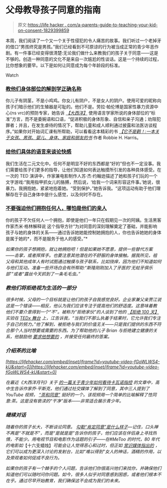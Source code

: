 # 父母教导孩子同意的指南

> 原文:[https://life hacker . com/a-parents-guide-to-teaching-your-kid-on-consent-1829399859](https://lifehacker.com/a-parents-guide-to-teaching-your-kid-about-consent-1829399859)

本周，我们阅读了一个又一个关于性侵犯的令人痛苦的故事。我们听过一个老掉牙的借口“男孩终究是男孩。”我们已经看到不可原谅的行为被当成正常的青少年恶作剧。有一件事已经变得很清楚:无论我们做什么来教我们的孩子关于同意——这是不够的。创造一种同意的文化不是来自一次尴尬的性谈话。这是一个持续的过程，比你想象的要早。以下是如何让同意成为每个年龄段的标准。

Watch

### [教他们身体部位的解剖学正确名称](https://offspring.lifehacker.com/teach-your-kids-the-anatomically-correct-names-of-their-1826610712#_ga=2.97090911.1193244502.1537764709-1791332793.1526323747)

你儿子有阴茎，不是小鸡鸡。你女儿有阴户，不是女人的阴户。使用可爱的昵称向孩子们暗示他们的生殖器是可耻的。他们不是。劳拉·帕伦博是国家性暴力资源中心(ns vrc)的预防专家，她告诉 [*【大西洋】*](https://www.theatlantic.com/health/archive/2013/04/the-case-for-teaching-kids-vagina-penis-and-vulva/274969/) 使用语言学家所说的身体部位的“标准”方言，而不是委婉语和口语，“促进积极的身体形象、自信和亲子沟通；劝阻犯罪者；并且，在发生虐待的情况下，帮助儿童和成人顺利通过披露和法医访谈程序。”如果你对开始词汇课有所帮助，可以看看这本精彩的书 [*【它不是鹳！:一本关于女孩、男孩、婴儿、身体、家庭和朋友的书*](https://www.amazon.com/Its-Not-Stork-Families-Friends/dp/0763633313?asc_campaign=InlineText&asc_refurl=https://lifehacker.com/a-parents-guide-to-teaching-your-kid-about-consent-1829399859&asc_source=&tag=kinjalifehackerlink-20) 作者 Robbie H. Harris。

### [**给他们具体的语言来谈论快感**](https://offspring.lifehacker.com/give-kids-specific-language-to-talk-about-pleasure-1822150699#_ga=2.157529978.1193244502.1537764709-1791332793.1526323747)

我们生活在二元文化中。任何不是明显不好的东西都是“好的”但也不一定没事。我们需要给孩子们更多的指导，让他们知道如何表达触摸所引发的各种具体感受。在一次的 TED 演讲中，作家兼电影制作人苏·杰·约翰逊描述了她和孩子们玩的一个文字游戏:“我用指甲抓女儿的胳膊，然后说，‘给我一个词来形容这件事。’她说，很暴力。我拥抱她，紧紧地抱着她。“受到保护，”她告诉我。“这项运动有助于他们理解存在于自己身体中是什么感觉，以及何时不存在。

### [不要强迫他们拥抱任何人，哪怕是他们的亲人](https://offspring.lifehacker.com/why-you-shouldn-t-force-your-kids-to-hug-relatives-1820677682#_ga=2.153326840.1193244502.1537764709-1791332793.1526323747)

你的孩子不欠任何人一个拥抱，即使是他们一年只在假期见一次的阿姨。生活黑客作家杰米·格林解释说 这个指导方针“为对同意的深刻理解奠定了基础，并能影响孩子与她的身体的关系——通过告诉她她能控制她拥抱的人，你也告诉她她的身体是属于她的*，而不是服务于他人的感受。”*

*如果你的孩子想拥抱，就让她拥抱吧！但是如果她不愿意，提供一些替代方案——击掌，或者挥挥手。也要注意其他潜在的不舒服的身体接触。据我所见，祖父母和其他成年人有时试图通过触摸与孩子联系，比如挠痒，因为他们不知道如何与他们互动。准备一些开场白会有所帮助:“斯隆刚刚加入了牙医的‘无蛀牙俱乐部’”或者“露丝今天抓到了一条毛毛虫。”*

### *教他们将拒绝视为生活的一部分*

*很多时候，父母的一个目标就是让他们的孩子自我感觉良好。企业家兼父亲贾江说这是一个错误——相反，他认为我们应该专注于提高他们的舒适度。这意味着教他们不要介意得到一个“不”。被称为“拒绝家伙”的人谈到了他的 [【拒绝 100 天】](https://www.rejectiontherapy.com/100-days-of-rejection-therapy/) 实验在 [TEDx 舞台](https://www.ted.com/talks/jia_jiang_what_i_learned_from_100_days_of_rejection) 上，江告诉我，“当我们不那么执着于结果时，它允许我们专注于自己的努力。”他了解到，被拒绝与我们的价值无关——只是我们提供的东西不符合那个人当时想要或需要的东西。为了帮助他的儿子 Brian 与拒绝建立健康的关系，他鼓励他 [要求他想要的](https://offspring.lifehacker.com/how-to-help-your-kid-become-rejection-proof-1820899725) ，并接受任何最终的答案。*

### *介绍茶的比喻*

 *[https://lifehacker.com/embed/inset/iframe?id=youtube-video-fGoWLWS4-kU&start=0](https://lifehacker.com/embed/inset/iframe?id=youtube-video-fGoWLWS4-kU&start=0)* 

*在最近《大西洋月刊》关于 [的一篇关于青少年如何看待卡瓦诺指控](https://www.theatlantic.com/family/archive/2018/09/what-teens-think-of-brett-kavanaugh-high-school-sexual-assault-accusations/570994/) 的文章中，高中生告诉作家乔·平斯克，他们通过社交媒体了解到了同意，其中三人提到了 YouTube 视频， [“茶和同意”](https://www.youtube.com/watch?v=oQbei5JGiT8) 挺好的一个。该视频用一个简单的比喻解释了性同意:茶。这是没有亵渎的“干净”版本——非常适合展示青少年。*

### *继续对话*

*随着你的孩子长大，不断谈论同意。 [勾勒“肯定同意”是什么样子](https://offspring.lifehacker.com/how-to-talk-to-your-kids-about-porn-1822800011)—记住，口头禅不再是“不就是不”，而是“是就是是”告诉你的孩子，他们应该在伴侣身上寻找热情，不能少。用电视节目和电影作为话题的引子——在#MeToo 的时代，80 年代的电影如*【十六支蜡烛】*可能会让人觉得恶心和过时，但正如 [常识媒体指出的](https://www.parentmap.com/article/movies-1980s-conversations-sexual-assault-consent) ，它们可以成为更深入讨论的发射台，比如“难以得到”女人的神话，酒精的作用，以及旁观者如何促成不良行为。*

*如果你的孩子有一个棘手的个人问题，告诉他们你很高兴他们来找你，并确保他们知道他们可以随时问你问题。如今，很多人似乎对同意感到困惑，或者他们根本不在乎。通过尽早开始教育，我们确保这不会成为我们的未来。*
